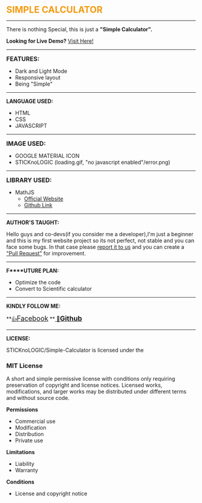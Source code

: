 <span style="color:#f39c12"><span style="font-size:24px">**SIMPLE CALCULATOR**</span></span> 

* * *

There is nothing Special, this is just a **"Simple Calculator".**

**Looking for Live Demo?**
[Visit Here!](https://sticknologic.github.io/Simple-Calculator/Simple%20Calculator/index.html)
* * *

**<span style="font-size:16px">FEATURES:</span>**

*   Dark and Light Mode
*   Responsive layout
*   Being "Simple"

* * *

**LANGUAGE USED:**

*   HTML
*   CSS
*   JAVASCRIPT

* * *

**<span style="font-size:16px">IMAGE USED:</span>**

*   GOOGLE MATERIAL ICON
*   STICKnoLOGIC (loading.gif, "no javascript enabled"/error.png)

* * *

**<span style="font-size:16px">LIBRARY USED:</span>**

*   MathJS 
    *   [Official Website](http://mathjs.org)
    *   [Github Link](https://github.com/josdejong/mathjs)

* * *

**AUTHOR\'S TAUGHT:**

Hello guys and co-devs(if you consider me a developer),I'm just a beginner and this is my first website project so its not perfect, not stable and you can face some bugs. In that case please [report it to us](https://github.com/STICKnoLOGIC/Simple-Calculator/issues) and you can create a ["Pull Request"](https://github.com/STICKnoLOGIC/Simple-Calculator/pulls) for improvement.

* * *

**F****UTURE PLAN:**

*   Optimize the code
*   Convert to Scientific calculator

* * *

**KINDLY FOLLOW ME:**

**[👍<span style="font-size:18px">Facebook</span>](https://facebook.com/STICKnoLOGIC) **[ **🐙<span style="font-size:18px">Github</span>**](https://github.com/STICKnoLOGIC)

* * *

[​​​​​​](https://github.com/STICKnoLOGIC)**LICENSE:**

STICKnoLOGIC/Simple-Calculator is licensed under the

### MIT License

A short and simple permissive license with conditions only requiring preservation of copyright and license notices. Licensed works, modifications, and larger works may be distributed under different terms and without source code.

**Permissions**

*   Commercial use
*   Modification
*   Distribution
*   Private use

**Limitations**

*   Liability
*   Warranty

**Conditions**

*   License and copyright notice